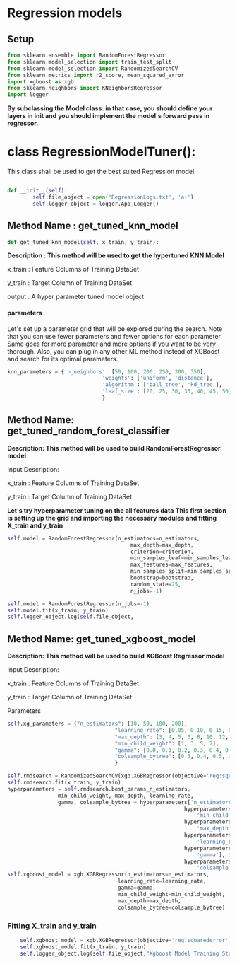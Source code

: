 # Regression models

## Setup

```python
from sklearn.ensemble import RandomForestRegressor
from sklearn.model_selection import train_test_split
from sklearn.model_selection import RandomizedSearchCV
from sklearn.metrics import r2_score, mean_squared_error
import xgboost as xgb
from sklearn.neighbors import KNeighborsRegressor
import logger
```

**By subclassing the Model class: in that case, you should define your layers in __init__ and you should implement the model's forward pass in regressor.**

# class RegressionModelTuner():

This class shall be used to get the best suited Regression model

```python

def __init__(self):
        self.file_object = open('RegressionLogs.txt', 'a+')
        self.logger_object = logger.App_Logger()

```

## Method Name : get_tuned_knn_model
```python
def get_tuned_knn_model(self, x_train, y_train):
```

**Description : This method will be used to get the hypertuned KNN Model**

x_train : Feature Columns of Training DataSet

y_train : Target Column of Training DataSet

output : A hyper parameter tuned model object

#### parameters
Let's set up a parameter grid that will be explored during the search. Note that you can use fewer parameters and fewer options for each parameter. Same goes for more parameter and more options if you want to be very thorough. Also, you can plug in any other ML method instead of XGBoost and search for its optimal parameters.

```python
knn_parameters = {'n_neighbors': [50, 100, 200, 250, 300, 350],
                              'weights': ['uniform', 'distance'],
                              'algorithm': ['ball_tree', 'kd_tree'],
                              'leaf_size': [20, 25, 30, 35, 40, 45, 50],
                              }
```

## Method Name: get_tuned_random_forest_classifier

**Description: This method will be used to build RandomForestRegressor model**

Input Description:

x_train : Feature Columns of Training DataSet

y_train : Target Column of Training DataSet

**Let's try hyperparameter tuning on the all features data**
**This first section is setting up the grid and importing the necessary modules and fitting X_train and y_train**

```python
self.model = RandomForestRegressor(n_estimators=n_estimators,
                                       max_depth=max_depth,
                                       criterion=criterion,
                                       min_samples_leaf=min_samples_leaf,
                                       max_features=max_features,
                                       min_samples_split=min_samples_split,
                                       bootstrap=bootstrap,
                                       random_state=25,
                                       n_jobs=-1)

self.model = RandomForestRegressor(n_jobs=-1)
self.model.fit(x_train, y_train)
self.logger_object.log(self.file_object,
```
## Method Name: get_tuned_xgboost_model

**Description: This method will be used to build XGBoost Regressor model**

Input Description:

x_train : Feature Columns of Training DataSet

y_train : Target Column of Training DataSet

Parameters

```python
self.xg_parameters = {"n_estimators": [10, 50, 100, 200],
                                  "learning_rate": [0.05, 0.10, 0.15, 0.20, 0.25, 0.30],
                                  "max_depth": [3, 4, 5, 6, 8, 10, 12, 15, 20],
                                  "min_child_weight": [1, 3, 5, 7],
                                  "gamma": [0.0, 0.1, 0.2, 0.3, 0.4, 0.5],
                                  "colsample_bytree": [0.3, 0.4, 0.5, 0.7]
                                  }

self.rmdsearch = RandomizedSearchCV(xgb.XGBRegressor(objective='reg:squarederror'),param_distributions=self.xg_parameters, n_iter=10, cv=10, n_jobs=-1)
self.rmdsearch.fit(x_train, y_train)
hyperparameters = self.rmdsearch.best_params_n_estimators,
                min_child_weight, max_depth, learning_rate,
                gamma, colsample_bytree = hyperparameters['n_estimators'], \
                                                        hyperparameters[
                                                            'min_child_weight'], \
                                                        hyperparameters[
                                                            'max_depth'], \
                                                        hyperparameters[
                                                            'learning_rate'], \
                                                        hyperparameters[
                                                            'gamma'], \
                                                        hyperparameters[
                                                            'colsample_bytree']
self.xgboost_model = xgb.XGBRegressor(n_estimators=n_estimators,
                                   learning_rate=learning_rate,
                                   gamma=gamma,
                                   min_child_weight=min_child_weight,
                                   max_depth=max_depth,
                                   colsample_bytree=colsample_bytree)
```

### Fitting X_train and y_train

```python
    self.xgboost_model = xgb.XGBRegressor(objective='reg:squarederror',n_jobs=-1)
    self.xgboost_model.fit(x_train, y_train)
    self.logger_object.log(self.file_object,"Xgboost Model Training Started.")
```                               
                                   